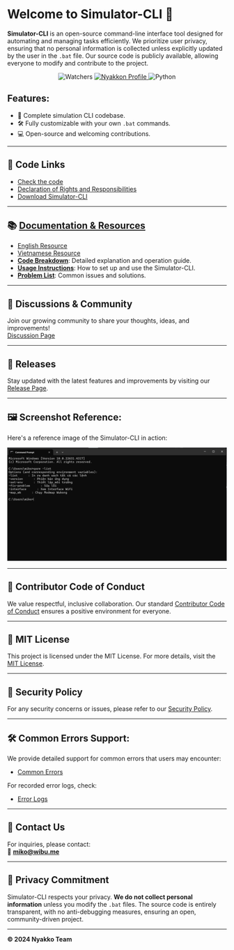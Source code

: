 
# Welcome to **Simulator-CLI** 🚀

**Simulator-CLI** is an open-source command-line interface tool designed for automating and managing tasks efficiently. We prioritize user privacy, ensuring that no personal information is collected unless explicitly updated by the user in the `.bat` file. Our source code is publicly available, allowing everyone to modify and contribute to the project.

<p align="center">
    <img src="https://img.shields.io/github/watchers/Nyakkon/Simulator-CLI?style=social" alt="Watchers">
    <a href="https://github.com/Nyakkon">
      <img src="https://img.shields.io/badge/Follow%20me-%40Nyakkon-orange?style=flat-square" alt="Nyakkon Profile">
    </a>
    <img src="https://img.shields.io/badge/python-3.x-blue?logo=python" alt="Python">
</p>

## Features:
- 🔧 Complete simulation CLI codebase.
- 🛠️ Fully customizable with your own `.bat` commands.
- 💻 Open-source and welcoming contributions.

---

## 🌟 Code Links
- [Check the code](https://github.com/Nyakkon/Simulator-CLI/blob/main/main.py)
- [Declaration of Rights and Responsibilities](https://github.com/Nyakkon/Simulator-CLI/blob/main/Document/Declaration%20of%20Rights%20and%20Responsibilities.md)
- [Download Simulator-CLI](https://github.com/Nyakkon/Simulator-CLI/releases/download/1.0.0/Simulator-CLI.ver.1.0.0.zip)

---

## 📚 [Documentation & Resources](https://github.com/Nyakkon/Simulator-CLI/tree/main/Document)
- [English Resource](https://github.com/Nyakkon/Simulator-CLI/tree/main/Document)
- [Vietnamese Resource](https://github.com/Nyakkon/Simulator-CLI/tree/main/Document/Vietnamese)
- **[Code Breakdown](https://github.com/Nyakkon/Simulator-CLI/blob/main/Document/English/Code%20Breakdown.md)**: Detailed explanation and operation guide.
- **[Usage Instructions](https://github.com/Nyakkon/Simulator-CLI/blob/main/Document/English/Usage%20Instructions.md)**: How to set up and use the Simulator-CLI.
- **[Problem List](https://github.com/Nyakkon/Simulator-CLI/blob/main/Document/English/Problem%20List.md)**: Common issues and solutions.

---

## 🔄 Discussions & Community
Join our growing community to share your thoughts, ideas, and improvements!  
[Discussion Page](https://github.com/Nyakkon/Simulator-CLI/discussions)

---

## 🎉 Releases
Stay updated with the latest features and improvements by visiting our [Release Page](https://github.com/Nyakkon/Simulator-CLI/releases/).

---

## 🖼️ Screenshot Reference:
Here's a reference image of the Simulator-CLI in action:

![Simulator CLI Screenshot](https://github.com/Nyakkon/Simulator-CLI/blob/main/Document/Resources/Screenshot%202024-10-13%20103913.png)

---

## 💼 Contributor Code of Conduct
We value respectful, inclusive collaboration. Our standard [Contributor Code of Conduct](https://github.com/Nyakkon/Simulator-CLI?tab=coc-ov-file) ensures a positive environment for everyone.

---

## 📄 MIT License
This project is licensed under the MIT License. For more details, visit the [MIT License](https://github.com/Nyakkon/Simulator-CLI/blob/main/LICENSE).

---

## 🔐 Security Policy
For any security concerns or issues, please refer to our [Security Policy](https://github.com/Nyakkon/.github/blob/main/SECURITY.md).

---

## 🛠️ Common Errors Support:
We provide detailed support for common errors that users may encounter:  
- [Common Errors](https://github.com/Nyakkon/Simulator-CLI/tree/main/Document/Error)  

For recorded error logs, check:  
- [Error Logs](https://github.com/Nyakkon/Simulator-CLI/tree/main/Document/Log_error)

---

## 📧 Contact Us
For inquiries, please contact:  
📧 **miko@wibu.me**

---

## 👥 Privacy Commitment
Simulator-CLI respects your privacy. **We do not collect personal information** unless you modify the `.bat` files. The source code is entirely transparent, with no anti-debugging measures, ensuring an open, community-driven project.

---

**© 2024 Nyakko Team**
